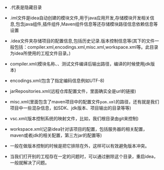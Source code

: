 - .代表是隐藏目录
- .iml文件是idea自动创建的模块文件,用于java应用开发,存储模块开发相关信息,包含java组件,插件组件,Maven组件信息等还存储模块路径信息依赖信息等设置
- .idea文件夹存储项目的配置信息,包括历史记录.版本控制信息等(其下的文件一般包括：compiler.xml,encodings.xml,misc.xml,workspace.xml等。此目录为idea所使用的工程文件目录。)
- compiler.xml(模块名称、、测试文件编译后输出路径，编译的时候使用jdk版本)
- encodings.xml(包含了指定编码信息例如UTF-8)
- jarRepositories.xml(远程仓库配置文件，里面确实全是url的链接)
- misc.xml(里面包含了maven项目中的配置文件`pom.xml`的路径，还有就是我们项目中一些混杂信息，如SDK、jdk版本、项目输出的目录等等)
- vsc.xml(版本控制系统的映射文件，比如，我们根目录由git来控制)
- workspace.xml(记录idea针对该项目的配置，包括服务器的相关配置，maven或者jdk的相关配置，第三方jar的配置等)



- 一般在做版本控制的时候是把它排除在外，这样可以有效避免版本冲突。    
- 当我们打开别的工程存在一定的问题时，可以通过删除这个目录，重启idea，一般就解决了问题。